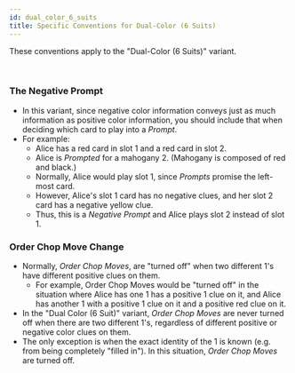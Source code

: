 ```yaml
---
id: dual_color_6_suits
title: Specific Conventions for Dual-Color (6 Suits)
---
```


These conventions apply to the "Dual-Color (6 Suits)" variant.

<br />

### The Negative Prompt

- In this variant, since negative color information conveys just as much information as positive color information, you should include that when deciding which card to play into a *Prompt*.
- For example:
  - Alice has a red card in slot 1 and a red card in slot 2.
  - Alice is *Prompted* for a mahogany 2. (Mahogany is composed of red and black.)
  - Normally, Alice would play slot 1, since *Prompts* promise the left-most card.
  - However, Alice's slot 1 card has no negative clues, and her slot 2 card has a negative yellow clue.
  - Thus, this is a *Negative Prompt* and Alice plays slot 2 instead of slot 1.

### Order Chop Move Change

- Normally, *Order Chop Moves*, are "turned off" when two different 1's have different positive clues on them.
  - For example, Order Chop Moves would be "turned off" in the situation where Alice has one 1 has a positive 1 clue on it, and Alice has another 1 with a positive 1 clue on it and a positive red clue on it.
- In the "Dual Color (6 Suit)" variant, *Order Chop Moves* are never turned off when there are two different 1's, regardless of different positive or negative color clues on them.
- The only exception is when the exact identity of the 1 is known (e.g. from being completely "filled in"). In this situation, *Order Chop Moves* are turned off.
